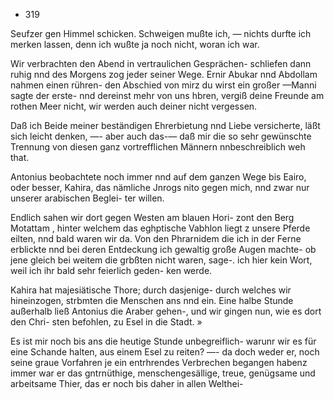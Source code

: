 - 319

Seufzer gen Himmel schicken. Schweigen mußte ich, —
nichts durfte ich merken lassen, denn ich wußte ja noch nicht,
woran ich war.

Wir verbrachten den Abend in vertraulichen Gesprächen-
schliefen dann ruhig nnd des Morgens zog jeder seiner Wege.
Ernir Abukar nnd Abdollam nahmen einen rühren-
den Abschied von mirz du wirst ein großer —Manni sagte
der erste- nnd dereinst mehr von uns hbren, vergiß deine
Freunde am rothen Meer nicht, wir werden auch deiner
nicht vergessen.

Daß ich Beide meiner beständigen Ehrerbietung nnd Liebe
versicherte, läßt sich leicht denken, —- aber auch das-—
daß mir die so sehr gewünschte Trennung von diesen ganz
vortrefflichen Männern nnbeschreiblich weh that.

Antonius beobachtete noch immer nnd auf dem ganzen
Wege bis Eairo, oder besser, Kahira, das nämliche Jnrogs
nito gegen mich, nnd zwar nur unserer arabischen Beglei-
ter willen.

Endlich sahen wir dort gegen Westen am blauen Hori-
zont den Berg Motattam , hinter welchem das eghptische
Vabhlon liegt z unsere Pferde eilten, nnd bald waren wir
da. Von den Phrarnidem die ich in der Ferne erblickte
nnd bei deren Entdeckung ich gewaltig große Augen machte-
ob jene gleich bei weitem die grbßten nicht waren, sage-.
ich hier kein Wort, weil ich ihr bald sehr feierlich geden-
ken werde.

Kahira hat majesiätische Thore; durch dasjenige- durch
welches wir hineinzogen, strbmten die Menschen ans nnd
ein. Eine halbe Stunde außerhalb ließ Antonius die
Araber gehen-, und wir gingen nun, wie es dort den Chri-
sten befohlen, zu Esel in die Stadt. »

Es ist mir noch bis ans die heutige Stunde unbegreiflich-
warunr wir es für eine Schande halten, aus einem Esel zu
reiten? —- da doch weder er, noch seine graue Vorfahren
je ein entrhrendes Verbrechen begangen habenz immer war
er das gntrnüthige, menschengesällige, treue, genügsame und
arbeitsame Thier, das er noch bis daher in allen Welthei-


